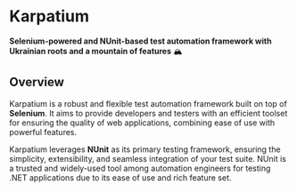 # Karpatium

**Selenium-powered and NUnit-based test automation framework with Ukrainian roots and a mountain of features** 🏔️

## Overview

Karpatium is a robust and flexible test automation framework built on top of **Selenium**. It aims to provide developers and testers with an efficient toolset for ensuring the quality of web applications, combining ease of use with powerful features.

Karpatium leverages **NUnit** as its primary testing framework, ensuring the simplicity, extensibility, and seamless integration of your test suite. NUnit is a trusted and widely-used tool among automation engineers for testing .NET applications due to its ease of use and rich feature set.